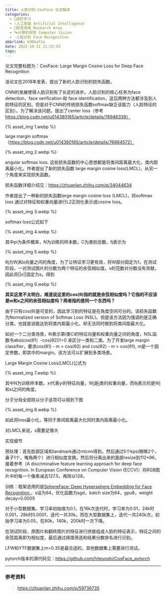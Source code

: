 ```yaml
---
title: 人脸识别-CosFace 论文解读
categories:
  - 🌙进阶学习
  - ⭐人工智能 Artificial Intelligence
  - 💫研究领域 Research Area
  - 🛰️计算机视觉 Computer Vision
  - ☄️人脸识别 Face Recognition
abbrlink: b96baf2a
date: 2022-10-31 21:32:53
tags:
---
```


论文完整标题为：CosFace: Large Margin Cosine Loss for Deep Face Recognition

该论文在2018年发表，提出了新的人脸识别的损失函数。

CNN的发展使得人脸识别有了长足的进步。人脸识别的核心任务为face detection，face verification 和 face identification，这后两种方法都涉及到人脸特征的区别。但是对于CNN的传统损失函数softmax缺乏该能力（人脸特征的区别）。为了解决该问题，提出了center loss（参考 https://blog.csdn.net/u014380165/article/details/76946339）

{% asset_img 1.webp %}

<!--more-->

large margin softmax（https://blog.csdn.net/u014380165/article/details/76864572）

{% asset_img 2.webp %}

angular softmax loss. 这些损失函数的中心思想都是将类间距离最大化，类内距离最小化。作者提出了新的损失函数 large margin cosine loss(LMCL)，从另一个角度来实现损失函数。

损失函数详细介绍见：https://zhuanlan.zhihu.com/p/34044634

作者提出了一种新的损失函数large margin cosine loss (LMCL)，将softmax loss 通过对特征和权重向量进行L2正则化表示成cosine loss。

{% asset_img 3.webp %}

softmax loss公式如下

{% asset_img 4.webp %}

其中pi为条件概率，N为训练的样本数，C为类别总数，fj表示为

{% asset_img 5.webp %}

θj为Wj和x向量之间的角度，为了让特征学习更有效，将W部分固定为1，在测试阶段，一对测试图片的分数为两个特征的余弦相似度。x的范数对分数没有贡献，因此将||x||固定为s。得到

{% asset_img 6.webp %}

**其实这里不太明白，难道说这里的cos(θ)指的就是余弦相似度吗？它指的不应该是w和x之间的余弦相似度吗？两者指的是同一个东西吗？**

由于只有cos(θ)是可变的，因此学习到的特征是在角度空间可分的。该损失函数为Normalized version of Softmax Loss (NSL)。但是该方法因为强调的是正确分类，也就是说能达到将类内距最小化，却无法同时做到将类间距最大化。

如对一个二分类场景，θi表示第i类Ci的特征向量和权重向量之间的角度，NSL函数令abs(cos(θ1）-cos(θ2))!=0 来区分一类和二类。为了开发large margin classifier，要求cos(θ1) - m > cos(θ2) and cos(θ2) - m > cos(θ1), m是一个固定参数，即其中的margin。该方法可以扩展到多类场景。

Large Margin Cosine Loss(LMCL)公式为

{% asset_img 7.webp %}

其中N为训练样本数，xi代表yi的特征向量，Wj是j类的权重向量，而θj表示的是Wj和xi之间的角度。

分子分母全部除以分子该项可以得到下图

{% asset_img 8.webp %}

如此将loss最小化，等同于类间距离最大化同时类内距离最小化。

对LMCL来说，s需要足够大

实现细节

预处理：首先脸部区域和landmark通过mtcnn得到，然后通过5个kps(眼睛2个，鼻子1个，嘴角两个）进行相似度变换。然后将分离出来的面部resize到112*96，接着参考（A discriminative feature learning approach for deep face recognition. In European Conference on Computer Vision (ECCV)）将RGB图片中的每一个像素减去127.5，再除以128。

训练：框架选用的是[SphereFace: Deep Hypersphere Embedding for Face Recognition.](https://zhuanlan.zhihu.com/p/40775212)，s设为64，优化函数为sgd，batch size为64，gpu8，weight decay=0.0005

对于小型数据集。学习率初始值为0.1，在16k次迭代时，学习率为0.01，24k时0.001，28k时0.0001，迭代一共30k。而在大型数据集上，迭代一共240k次，初始学习率为0.05，在80k，140k，200k时一次下降。

在测试阶段，原图片和翻转图片的特征进行拼接组成人脸的特征表示，特征之间的余弦距离即为相似度，最后通过阈值筛选和结果分数排名进行识别。

LFW和YTF数据集上m=0.35是最合适的，其他数据集上需要进行测试。

pytorch版本的源代码见：https://github.com/hiteyoshi/CosFace_pytorch

***

### 参考资料

> <https://zhuanlan.zhihu.com/p/59736735>

